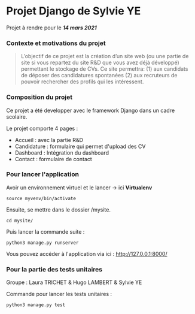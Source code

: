 # Projet Django de Sylvie YE 

Projet à rendre pour le ***14 mars 2021***

### Contexte et motivations du projet 

>L’objectif de ce projet est la création d’un site web (ou une partie de site si vous repartez du site R&D que vous avez déjà développé) permettant le stockage de CVs. Ce site permettra: (1) aux candidats de déposer des candidatures spontanées (2) aux recruteurs de pouvoir rechercher des profils qui les intéressent.

### Composition du projet

Ce projet a été developper avec le framework Django dans un cadre scolaire. 

Le projet comporte 4 pages : 
- Accueil : avec la partie R&D
- Candidature : formulaire qui permet d'upload des CV 
- Dashboard : Intégration du dashboard 
- Contact : formulaire de contact 

### Pour lancer l'application 
Avoir un environnement virtuel et le lancer -> ici **Virtualenv**
```
source myvenv/bin/activate
```

Ensuite, se mettre dans le dossier /mysite. 
```
cd mysite/
```

Puis lancer la commande suite : 
```
python3 manage.py runserver
```

Vous pouvez accéder à l'application via ici : http://127.0.0.1:8000/

### Pour la partie des tests unitaires 

Groupe : Laura TRICHET & Hugo LAMBERT & Sylvie YE

Commande pour lancer les tests unitaires : 
```
python3 manage.py test
```
